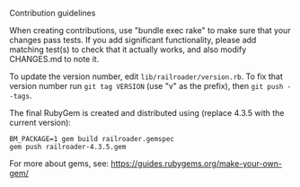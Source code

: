 Contribution guidelines

When creating contributions, use "bundle exec rake" to make sure that
your changes pass tests.  If you add significant functionality, please
add matching test(s) to check that it actually works, and also modify
CHANGES.md to note it.

To update the version number, edit `lib/railroader/version.rb`.
To fix that version number run `git tag VERSION` (use "v" as the prefix), then
`git push --tags`.

The final RubyGem is created and distributed using
(replace 4.3.5 with the current version):

    BM_PACKAGE=1 gem build railroader.gemspec
    gem push railroader-4.3.5.gem

For more about gems, see: https://guides.rubygems.org/make-your-own-gem/
